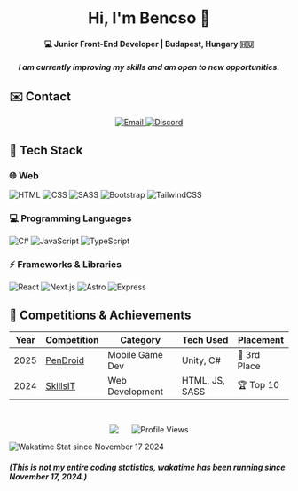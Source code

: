 <h1 align="center">Hi, I'm Bencso 👋</h1>
<h4 align="center">💻 Junior Front-End Developer | Budapest, Hungary 🇭🇺</h4>
<h5 align="center">I am currently improving my skills and am open to new opportunities.</h5>


## ✉️ Contact
<p align="center">
  <a href="mailto:hello@bencso.hu">
    <img src="https://img.shields.io/badge/hello@bencso.hu-BBDCE5?style=for-the-badge&logoColor=white" alt="Email" />
  </a>
  <a href="https://discord.com/users/YOUR_ID">
    <img src="https://img.shields.io/badge/Bencso-BBDCE5?style=for-the-badge&logo=discord&logoColor=black" alt="Discord" />
  </a>
</p>


## 🔧 Tech Stack

### 🌐 Web
![HTML](https://skillicons.dev/icons?i=html)
![CSS](https://skillicons.dev/icons?i=css)
![SASS](https://skillicons.dev/icons?i=sass)
![Bootstrap](https://skillicons.dev/icons?i=bootstrap)
![TailwindCSS](https://skillicons.dev/icons?i=tailwind)

### 💻 Programming Languages
![C#](https://skillicons.dev/icons?i=cs)
![JavaScript](https://skillicons.dev/icons?i=js)
![TypeScript](https://skillicons.dev/icons?i=ts)

### ⚡ Frameworks & Libraries
![React](https://skillicons.dev/icons?i=react)
![Next.js](https://skillicons.dev/icons?i=next)
![Astro](https://skillicons.dev/icons?i=astro)
![Express](https://skillicons.dev/icons?i=express)


## 🏅 Competitions & Achievements  
| Year | Competition | Category | Tech Used | Placement |
|------|------------|----------|-----------|-----------|
| 2025 | [PenDroid](https://pendroid.uni-pen.hu/) | Mobile Game Dev | Unity, C# | 🥉 3rd Place |
| 2024 | [SkillsIT](https://worldskillshungary.hu/juniorskills/juniorskills-2024/webfejleszto) | Web Development | HTML, JS, SASS | 🏆 Top 10 |

#


<p align="center" align="middle">
<img src="https://wakatime.com/share/@Bencso/152f23d8-64db-4051-91f3-c19d6e88f0e2.svg" hspace="10" align="middle"></img> <img src="https://komarev.com/ghpvc/?username=bencso&label=👀&color=000000&style=for-the-badge" alt="Profile Views" hspace="10" align="middle" /> 
</p>

<img title="Wakatime Stat since November 17 2024"  src="https://wakatime.com/share/@Bencso/ad93bda8-a914-4220-863c-e11083adcac5.svg"/>
<h5>(This is not my entire coding statistics, wakatime has been running since November 17, 2024.)</h5>

